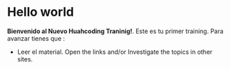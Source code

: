 # Hello world

**Bienvenido al Nuevo Huahcoding Traninig!**. Este es tu primer training. 
Para avanzar tienes que :
- Leer el material. Open the links and/or Investigate the topics in other sites.
